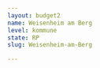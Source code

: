 ```yaml
---
layout: budget2
name: Weisenheim am Berg
level: kommune
state: RP
slug: Weisenheim-am-Berg

---
```



